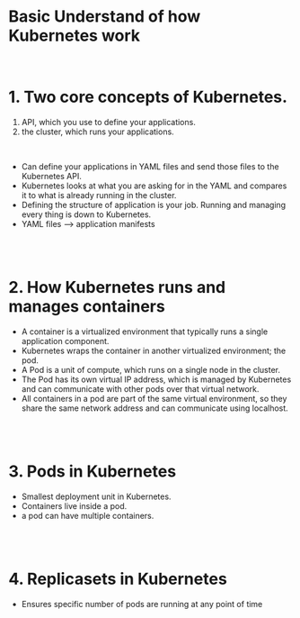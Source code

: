 # Basic Understand of how Kubernetes work

<br>

# 1. Two core concepts of Kubernetes.

1. API, which you use to define your applications.
2. the cluster, which runs your applications.

<br>

-   Can define your applications in YAML files and send those files to the Kubernetes API.
-   Kubernetes looks at what you are asking for in the YAML and compares it to what is already running in the cluster.
-   Defining the structure of application is your job. Running and managing every thing is down to Kubernetes.
-   YAML files --> application manifests

<br>
<br>

# 2. How Kubernetes runs and manages containers

-   A container is a virtualized environment that typically runs a single application component.
-   Kubernetes wraps the container in another virtualized environment; the pod.
-   A Pod is a unit of compute, which runs on a single node in the cluster.
-   The Pod has its own virtual IP address, which is managed by Kubernetes and can communicate with other pods over that virtual network.
-   All containers in a pod are part of the same virtual environment, so they share the same network address and can communicate using localhost.

<br>
<br>

# 3. Pods in Kubernetes

-   Smallest deployment unit in Kubernetes.
-   Containers live inside a pod.
-   a pod can have multiple containers.

<br>
<br>

# 4. Replicasets in Kubernetes

-   Ensures specific number of pods are running at any point of time
